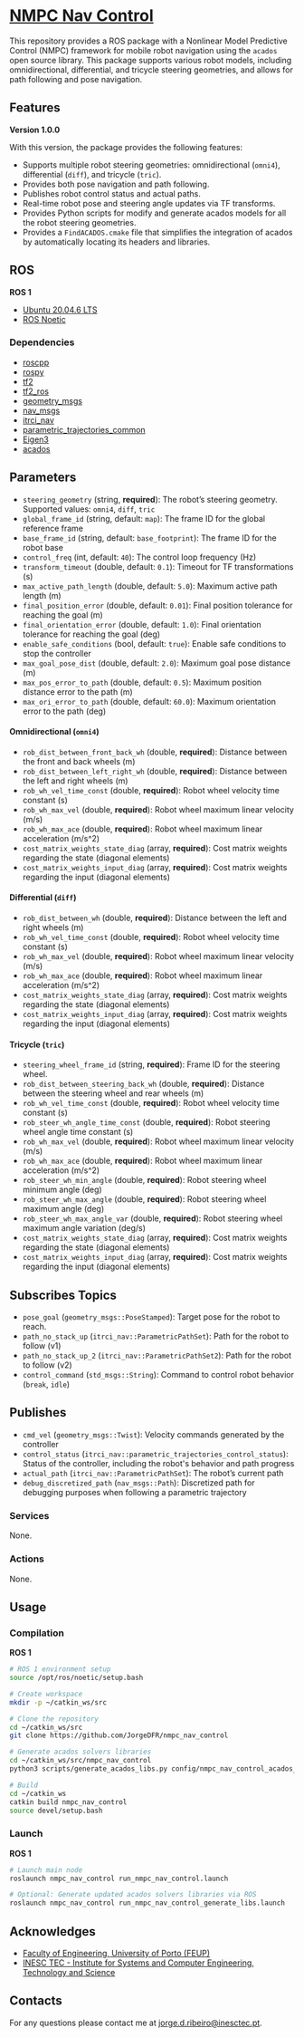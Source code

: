 # [NMPC Nav Control](https://github.com/JorgeDFR/nmpc_nav_control)

This repository provides a ROS package with a Nonlinear Model Predictive Control (NMPC) framework for mobile robot navigation using the `acados` open source library. This package supports various robot models, including omnidirectional, differential, and tricycle steering geometries, and allows for path following and pose navigation.

## Features

**Version 1.0.0**

With this version, the package provides the following features:
- Supports multiple robot steering geometries: omnidirectional (`omni4`), differential (`diff`), and tricycle (`tric`).
- Provides both pose navigation and path following.
- Publishes robot control status and actual paths.
- Real-time robot pose and steering angle updates via TF transforms.
- Provides Python scripts for modify and generate acados models for all the robot steering geometries.
- Provides a `FindACADOS.cmake` file that simplifies the integration of acados by automatically locating its headers and libraries.

## ROS

**ROS 1**

- [Ubuntu 20.04.6 LTS](https://releases.ubuntu.com/focal/)
- [ROS Noetic](https://wiki.ros.org/noetic)

### Dependencies

- [roscpp](https://wiki.ros.org/roscpp/)
- [rospy](https://wiki.ros.org/rospy/)
- [tf2](https://index.ros.org/p/tf2/)
- [tf2_ros](https://index.ros.org/p/tf2_ros/)
- [geometry_msgs](https://index.ros.org/p/geometry_msgs/)
- [nav_msgs](https://index.ros.org/p/nav_msgs/)
- [itrci_nav](https://gitlab.inesctec.pt/CRIIS/inesctec_robotics_custom_interfaces_stack/-/tree/main/itrci_nav)
- [parametric_trajectories_common](https://gitlab.inesctec.pt/mrdt/msc/trajectory-control-and-collision-avoidance-for-a-mobile-robot/parametric_trajectories_stack/-/tree/main)
- [Eigen3](https://neuro.debian.net/pkgs/libeigen3-dev.html)
- [acados](https://docs.acados.org/)

## Parameters

- `steering_geometry` (string, **required**): The robot’s steering geometry. Supported values: `omni4`, `diff`, `tric`
- `global_frame_id` (string, default: `map`): The frame ID for the global reference frame
- `base_frame_id` (string, default: `base_footprint`): The frame ID for the robot base
- `control_freq` (int, default: `40`): The control loop frequency (Hz)
- `transform_timeout` (double, default: `0.1`): Timeout for TF transformations (s)
- `max_active_path_length` (double, default: `5.0`): Maximum active path length (m)
- `final_position_error` (double, default: `0.01`): Final position tolerance for reaching the goal (m)
- `final_orientation_error` (double, default: `1.0`): Final orientation tolerance for reaching the goal (deg)
- `enable_safe_conditions` (bool, default: `true`): Enable safe conditions to stop the controller
- `max_goal_pose_dist` (double, default: `2.0`): Maximum goal pose distance (m)
- `max_pos_error_to_path` (double, default: `0.5`): Maximum position distance error to the path (m)
- `max_ori_error_to_path` (double, default: `60.0`): Maximum orientation error to the path (deg)

#### Omnidirectional (`omni4`)
- `rob_dist_between_front_back_wh` (double, **required**): Distance between the front and back wheels (m)
- `rob_dist_between_left_right_wh` (double, **required**): Distance between the left and right wheels (m)
- `rob_wh_vel_time_const` (double, **required**): Robot wheel velocity time constant (s)
- `rob_wh_max_vel` (double, **required**): Robot wheel maximum linear velocity (m/s)
- `rob_wh_max_ace` (double, **required**): Robot wheel maximum linear acceleration (m/s^2)
- `cost_matrix_weights_state_diag` (array, **required**): Cost matrix weights regarding the state (diagonal elements)
- `cost_matrix_weights_input_diag` (array, **required**): Cost matrix weights regarding the input (diagonal elements)

#### Differential (`diff`)
- `rob_dist_between_wh` (double, **required**): Distance between the left and right wheels (m)
- `rob_wh_vel_time_const` (double, **required**): Robot wheel velocity time constant (s)
- `rob_wh_max_vel` (double, **required**): Robot wheel maximum linear velocity (m/s)
- `rob_wh_max_ace` (double, **required**): Robot wheel maximum linear acceleration (m/s^2)
- `cost_matrix_weights_state_diag` (array, **required**): Cost matrix weights regarding the state (diagonal elements)
- `cost_matrix_weights_input_diag` (array, **required**): Cost matrix weights regarding the input (diagonal elements)

#### Tricycle (`tric`)
- `steering_wheel_frame_id` (string, **required**): Frame ID for the steering wheel.
- `rob_dist_between_steering_back_wh` (double, **required**): Distance between the steering wheel and rear wheels (m)
- `rob_wh_vel_time_const` (double, **required**): Robot wheel velocity time constant (s)
- `rob_steer_wh_angle_time_const` (double, **required**): Robot steering wheel angle time constant (s)
- `rob_wh_max_vel` (double, **required**): Robot wheel maximum linear velocity (m/s)
- `rob_wh_max_ace` (double, **required**): Robot wheel maximum linear acceleration (m/s^2)
- `rob_steer_wh_min_angle` (double, **required**): Robot steering wheel minimum angle (deg)
- `rob_steer_wh_max_angle` (double, **required**): Robot steering wheel maximum angle (deg)
- `rob_steer_wh_max_angle_var` (double, **required**): Robot steering wheel maximum angle variation (deg/s)
- `cost_matrix_weights_state_diag` (array, **required**): Cost matrix weights regarding the state (diagonal elements)
- `cost_matrix_weights_input_diag` (array, **required**): Cost matrix weights regarding the input (diagonal elements)

## Subscribes Topics

- `pose_goal` (`geometry_msgs::PoseStamped`): Target pose for the robot to reach.
- `path_no_stack_up` (`itrci_nav::ParametricPathSet`): Path for the robot to follow (v1)
- `path_no_stack_up_2` (`itrci_nav::ParametricPathSet2`): Path for the robot to follow (v2)
- `control_command` (`std_msgs::String`): Command to control robot behavior (`break`, `idle`)

## Publishes

- `cmd_vel` (`geometry_msgs::Twist`): Velocity commands generated by the controller
- `control_status` (`itrci_nav::parametric_trajectories_control_status`): Status of the controller, including the robot's behavior and path progress
- `actual_path` (`itrci_nav::ParametricPathSet`): The robot’s current path
- `debug_discretized_path` (`nav_msgs::Path`): Discretized path for debugging purposes when following a parametric trajectory

### Services

None.

### Actions

None.

## Usage

### Compilation

**ROS 1**

```sh
# ROS 1 environment setup
source /opt/ros/noetic/setup.bash

# Create workspace
mkdir -p ~/catkin_ws/src

# Clone the repository
cd ~/catkin_ws/src
git clone https://github.com/JorgeDFR/nmpc_nav_control

# Generate acados solvers libraries
cd ~/catkin_ws/src/nmpc_nav_control
python3 scripts/generate_acados_libs.py config/nmpc_nav_control_acados_models.yaml

# Build
cd ~/catkin_ws
catkin build nmpc_nav_control
source devel/setup.bash
```

### Launch

**ROS 1**

```sh
# Launch main node
roslaunch nmpc_nav_control run_nmpc_nav_control.launch

# Optional: Generate updated acados solvers libraries via ROS
roslaunch nmpc_nav_control run_nmpc_nav_control_generate_libs.launch
```

## Acknowledges

- [Faculty of Engineering, University of Porto (FEUP)](https://sigarra.up.pt/feup/en/)
- [INESC TEC - Institute for Systems and Computer Engineering, Technology and Science](https://www.inesctec.pt/en/)

## Contacts

For any questions please contact me at jorge.d.ribeiro@inesctec.pt.